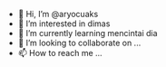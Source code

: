 - 👋 Hi, I’m @aryocuaks
- 👀 I’m interested in dimas
- 🌱 I’m currently learning mencintai dia
- 💞️ I’m looking to collaborate on ...
- 📫 How to reach me ...

<!---
aryocuaks/aryocuaks is a ✨ special ✨ repository because its `README.md` (this file) appears on your GitHub profile.
You can click the Preview link to take a look at your changes.
--->
